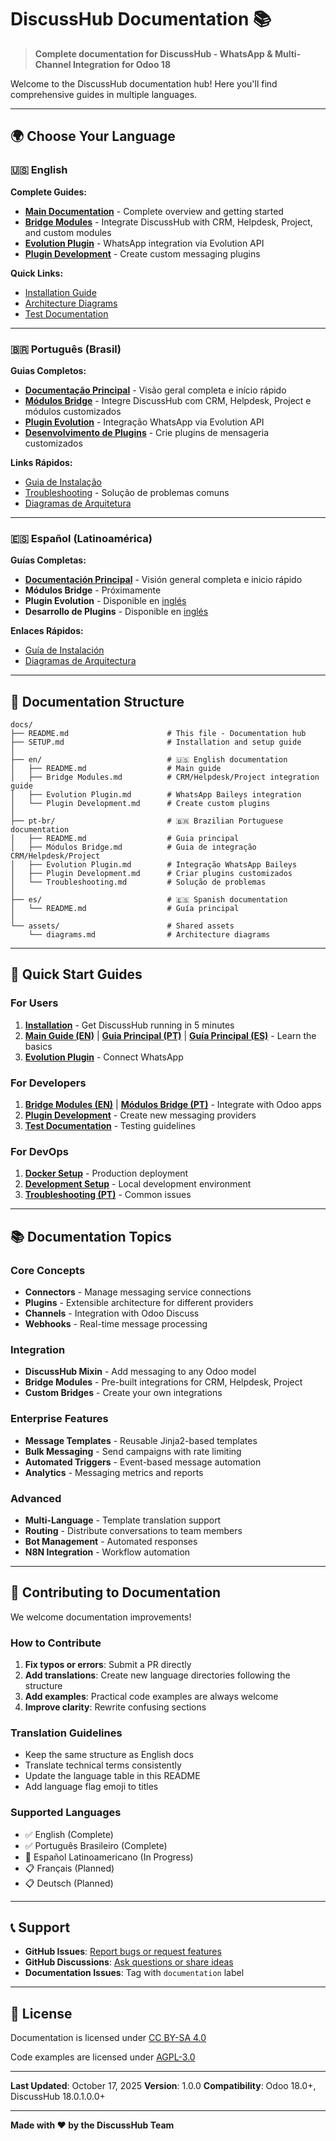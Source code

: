 # DiscussHub Documentation 📚

> **Complete documentation for DiscussHub - WhatsApp & Multi-Channel Integration for Odoo 18**

Welcome to the DiscussHub documentation hub! Here you'll find comprehensive guides in multiple languages.

---

## 🌍 Choose Your Language

### 🇺🇸 English

**Complete Guides:**
- **[Main Documentation](en/README.md)** - Complete overview and getting started
- **[Bridge Modules](en/Bridge%20Modules.md)** - Integrate DiscussHub with CRM, Helpdesk, Project, and custom modules
- **[Evolution Plugin](en/Evolution%20Plugin.md)** - WhatsApp integration via Evolution API
- **[Plugin Development](en/Plugin%20Development.md)** - Create custom messaging plugins

**Quick Links:**
- [Installation Guide](SETUP.md)
- [Architecture Diagrams](assets/diagrams.md)
- [Test Documentation](../tests/README.md)

---

### 🇧🇷 Português (Brasil)

**Guias Completos:**
- **[Documentação Principal](pt-br/README.md)** - Visão geral completa e início rápido
- **[Módulos Bridge](pt-br/Módulos%20Bridge.md)** - Integre DiscussHub com CRM, Helpdesk, Project e módulos customizados
- **[Plugin Evolution](pt-br/Evolution%20Plugin.md)** - Integração WhatsApp via Evolution API
- **[Desenvolvimento de Plugins](pt-br/Plugin%20Development.md)** - Crie plugins de mensageria customizados

**Links Rápidos:**
- [Guia de Instalação](SETUP.md)
- [Troubleshooting](pt-br/Troubleshooting.md) - Solução de problemas comuns
- [Diagramas de Arquitetura](assets/diagrams.md)

---

### 🇪🇸 Español (Latinoamérica)

**Guías Completas:**
- **[Documentación Principal](es/README.md)** - Visión general completa e inicio rápido
- **Módulos Bridge** - Próximamente
- **Plugin Evolution** - Disponible en [inglés](en/Evolution%20Plugin.md)
- **Desarrollo de Plugins** - Disponible en [inglés](en/Plugin%20Development.md)

**Enlaces Rápidos:**
- [Guía de Instalación](SETUP.md)
- [Diagramas de Arquitectura](assets/diagrams.md)

---

## 📖 Documentation Structure

```
docs/
├── README.md                      # This file - Documentation hub
├── SETUP.md                       # Installation and setup guide
│
├── en/                            # 🇺🇸 English documentation
│   ├── README.md                  # Main guide
│   ├── Bridge Modules.md          # CRM/Helpdesk/Project integration guide
│   ├── Evolution Plugin.md        # WhatsApp Baileys integration
│   └── Plugin Development.md      # Create custom plugins
│
├── pt-br/                         # 🇧🇷 Brazilian Portuguese documentation
│   ├── README.md                  # Guia principal
│   ├── Módulos Bridge.md          # Guia de integração CRM/Helpdesk/Project
│   ├── Evolution Plugin.md        # Integração WhatsApp Baileys
│   ├── Plugin Development.md      # Criar plugins customizados
│   └── Troubleshooting.md         # Solução de problemas
│
├── es/                            # 🇪🇸 Spanish documentation
│   └── README.md                  # Guía principal
│
└── assets/                        # Shared assets
    └── diagrams.md                # Architecture diagrams
```

---

## 🎯 Quick Start Guides

### For Users

1. **[Installation](SETUP.md)** - Get DiscussHub running in 5 minutes
2. **[Main Guide (EN)](en/README.md)** | **[Guia Principal (PT)](pt-br/README.md)** | **[Guía Principal (ES)](es/README.md)** - Learn the basics
3. **[Evolution Plugin](en/Evolution%20Plugin.md)** - Connect WhatsApp

### For Developers

1. **[Bridge Modules (EN)](en/Bridge%20Modules.md)** | **[Módulos Bridge (PT)](pt-br/Módulos%20Bridge.md)** - Integrate with Odoo apps
2. **[Plugin Development](en/Plugin%20Development.md)** - Create new messaging providers
3. **[Test Documentation](../tests/README.md)** - Testing guidelines

### For DevOps

1. **[Docker Setup](../compose.yaml)** - Production deployment
2. **[Development Setup](../compose-dev.yaml)** - Local development environment
3. **[Troubleshooting (PT)](pt-br/Troubleshooting.md)** - Common issues

---

## 📚 Documentation Topics

### Core Concepts

- **Connectors** - Manage messaging service connections
- **Plugins** - Extensible architecture for different providers
- **Channels** - Integration with Odoo Discuss
- **Webhooks** - Real-time message processing

### Integration

- **DiscussHub Mixin** - Add messaging to any Odoo model
- **Bridge Modules** - Pre-built integrations for CRM, Helpdesk, Project
- **Custom Bridges** - Create your own integrations

### Enterprise Features

- **Message Templates** - Reusable Jinja2-based templates
- **Bulk Messaging** - Send campaigns with rate limiting
- **Automated Triggers** - Event-based message automation
- **Analytics** - Messaging metrics and reports

### Advanced

- **Multi-Language** - Template translation support
- **Routing** - Distribute conversations to team members
- **Bot Management** - Automated responses
- **N8N Integration** - Workflow automation

---

## 🤝 Contributing to Documentation

We welcome documentation improvements!

### How to Contribute

1. **Fix typos or errors**: Submit a PR directly
2. **Add translations**: Create new language directories following the structure
3. **Add examples**: Practical code examples are always welcome
4. **Improve clarity**: Rewrite confusing sections

### Translation Guidelines

- Keep the same structure as English docs
- Translate technical terms consistently
- Update the language table in this README
- Add language flag emoji to titles

### Supported Languages

- ✅ English (Complete)
- ✅ Português Brasileiro (Complete)
- 🚧 Español Latinoamericano (In Progress)
- 📋 Français (Planned)
- 📋 Deutsch (Planned)

---

## 📞 Support

- **GitHub Issues**: [Report bugs or request features](https://github.com/neoand/discuss_hub/issues)
- **GitHub Discussions**: [Ask questions or share ideas](https://github.com/neoand/discuss_hub/discussions)
- **Documentation Issues**: Tag with `documentation` label

---

## 📄 License

Documentation is licensed under [CC BY-SA 4.0](https://creativecommons.org/licenses/by-sa/4.0/)

Code examples are licensed under [AGPL-3.0](../LICENSE)

---

**Last Updated**: October 17, 2025
**Version**: 1.0.0
**Compatibility**: Odoo 18.0+, DiscussHub 18.0.1.0.0+

---

**Made with ❤️ by the DiscussHub Team**
